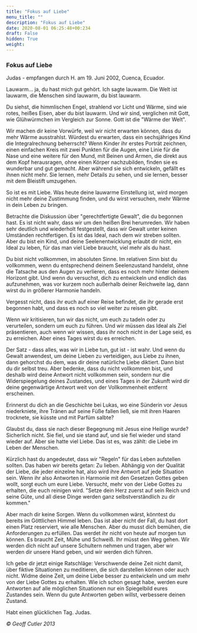 ```yaml
---
title: "Fokus auf Liebe"
menu_title: ""
description: "Fokus auf Liebe"
date: 2020-08-01 06:25:48+00:234
draft: False
hidden: True
weight:
---
```

### Fokus auf Liebe

Judas - empfangen durch H. am 19. Juni 2002, Cuenca, Ecuador.

Lauwarm... ja, du hast mich gut gehört. Ich sagte lauwarm. Die Welt ist lauwarm, die Menschen sind lauwarm, du bist lauwarm.

Du siehst, die himmlischen Engel, strahlend vor Licht und Wärme, sind wie rotes, heißes Eisen, aber du bist lauwarm. Und wir sind, verglichen mit Gott, wie Glühwürmchen im Vergleich zur Sonne. Gott ist die "Wärme der Welt".

Wir machen dir keine Vorwürfe, weil wir nicht erwarten können, dass du mehr Wärme ausstrahlst. Würdest du erwarten, dass ein sechsjähriges Kind die Integralrechnung beherrscht? Wenn Kinder ihr erstes Porträt zeichnen, einen einfachen Kreis mit zwei Punkten für die Augen, eine Linie für die Nase und eine weitere für den Mund, mit Beinen und Armen, die direkt aus dem Kopf herausragen, ohne einen Körper nachzubilden, finden sie es wunderbar und gut gemacht. Aber während sie sich entwickeln, gefällt es ihnen nicht mehr. Sie lernen, mehr Details zu sehen, und sie lernen, besser mit dem Bleistift umzugehen.

So ist es mit Liebe. Was heute deine lauwarme Einstellung ist, wird morgen nicht mehr deine Zustimmung finden, und du wirst versuchen, mehr Wärme in dein Leben zu bringen.

Betrachte die Diskussion über "gerechtfertigte Gewalt", die du begonnen hast. Es ist nicht wahr, dass wir um den heißen Brei herumreden. Wir haben sehr deutlich und wiederholt festgestellt, dass wir Gewalt unter keinen Umständen rechtfertigen. Es ist das Ideal, nach dem wir streben sollten. Aber du bist ein Kind, und deine Seelenentwicklung erlaubt dir nicht, ein Ideal zu leben, für das man viel Liebe braucht, viel mehr als du hast.

Du bist nicht vollkommen, im absoluten Sinne. Im relativen Sinn bist du vollkommen, wenn du entsprechend deinem Seelenzustand handelst, ohne die Tatsache aus den Augen zu verlieren, dass es noch mehr hinter deinem Horizont gibt. Und wenn du versuchst, dich zu entwickeln und endlich das aufzunehmen, was vor kurzem noch außerhalb deiner Reichweite lag, dann wirst du in größerer Harmonie handeln.

Vergesst nicht, dass ihr euch auf einer Reise befindet, die ihr gerade erst begonnen habt, und dass es noch so viel weiter zu reisen gibt.

Wenn wir kritisieren, tun wir das nicht, um euch zu tadeln oder zu verurteilen, sondern um euch zu führen. Und wir müssen das Ideal als Ziel präsentieren, auch wenn wir wissen, dass ihr noch nicht in der Lage seid, es zu erreichen. Aber eines Tages wirst du es erreichen.

Der Satz - dass alles, was wir in Liebe tun, gut ist - ist wahr. Und wenn du Gewalt anwendest, um deine Lieben zu verteidigen, aus Liebe zu ihnen, dann gehorchst du dem, was dir deine natürliche Liebe diktiert. Dann bist du dir selbst treu. Aber bedenke, dass du nicht vollkommen bist, und deshalb wird deine Antwort nicht vollkommen sein, sondern nur die Widerspiegelung deines Zustandes, und eines Tages in der Zukunft wird dir deine gegenwärtige Antwort weit von der Vollkommenheit entfernt erscheinen.

Erinnerst du dich an die Geschichte bei Lukas, wo eine Sünderin vor Jesus niederkniete, ihre Tränen auf seine Füße fallen ließ, sie mit ihren Haaren trocknete, sie küsste und mit Parfüm salbte?

Glaubst du, dass sie nach dieser Begegnung mit Jesus eine Heilige wurde? Sicherlich nicht. Sie fiel, und sie stand auf, und sie fiel wieder und stand wieder auf. Aber sie hatte viel Liebe. Das ist es, was zählt: die Liebe im Leben der Menschen.

Kürzlich hast du angedeutet, dass wir "Regeln" für das Leben aufstellen sollten. Das haben wir bereits getan: Zu lieben. Abhängig von der Qualität der Liebe, die jeder einzelne hat, also wird ihre Antwort auf jede Situation sein. Wenn ihr also Antworten in Harmonie mit den Gesetzen Gottes geben wollt, sorgt euch um eure Liebe. Versucht, mehr von der Liebe Gottes zu erhalten, die euch reinigen wird. "Setze dein Herz zuerst auf sein Reich und seine Güte, und all diese Dinge werden ganz selbstverständlich zu dir kommen."

Aber mach dir keine Sorgen. Wenn du vollkommen wärst, könntest du bereits im Göttlichen Himmel leben. Das ist aber nicht der Fall, du hast dort einen Platz reserviert, wie alle Menschen. Aber du musst dich bemühen, die Anforderungen zu erfüllen. Das werdet ihr nicht von heute auf morgen tun können. Es braucht Zeit, Mühe und Schweiß. Ihr müsst den Weg gehen. Wir werden dich nicht auf unsere Schultern nehmen und tragen, aber wir werden dir unsere Hand geben, und wir werden dich führen.

Ich gebe dir jetzt einige Ratschläge: Verschwende deine Zeit nicht damit, über fiktive Situationen zu meditieren, die sich darstellen können oder auch nicht. Widme deine Zeit, um deine Liebe besser zu entwickeln und um mehr von der Liebe Gottes zu erhalten. Wie ich schon gesagt habe, werden eure Antworten auf alle möglichen Situationen nur ein Spiegelbild eures Zustandes sein. Wenn du gute Antworten geben willst, verbessere deinen Zustand.

Habt einen glücklichen Tag. Judas.

*© Geoff Cutler 2013*
